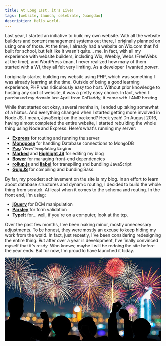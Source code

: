 ```yaml
---
title: At Long Last, it's Live!
tags: [website, launch, celebrate, Quangdao]
description: Hello world.
---
```


Last year, I started an initiative to build my own website. With all the website builders and content management systems out there, I originally planned on using one of those. At the time, I already had a website on Wix.com that I'd built for school, but felt like it wasn't quite... me. In fact, with all my experience with website builders, including Wix, Weebly, Webs (FreeWebs at the time), and WordPress (man, I never realized how many of them started with a W), they all felt very limiting. As a developer, I wanted _power_.

I originally started building my website using PHP, which was something I was already learning at the time. Outside of being a good learning experience, PHP was ridiculously easy too host. Without prior knowledge to hosting any sort of website, it was a pretty easy choice. In fact, when I purchased my domain last April from GoDaddy, it came with LAMP hosting. 

While that started out okay, several months in, I ended up taking somewhat of a hiatus. And everything changed when I started getting more involved in Node JS. I mean, JavaScript on the backend? Heck yeah! On August 2016, having almost completed the entire website, I started rebuilding the whole thing using Node and Express. Here's what's running my server:

- **[Express](https://expressjs.com/)** for routing and running the server
- **[Mongoose](http://mongoosejs.com/)** for handling Database connections to MongoDB
- **[Pug](https://pugjs.org/api/getting-started.html)** View/Templating Engine
- **[Marked](https://github.com/chjj/marked)** and **[Highlight JS](https://highlightjs.org)** for editing my blog
- **[Bower](https://bower.io/)** for managing front-end dependencies
- **[rollup.js](http://rollupjs.org/)** and **[Babel](https://babeljs.io/)** for transpiling and bundling JavaScript
- **[GulpJS](http://gulpjs.com/)** for compiling and bunding Sass.

By far, my proudest achievement on the site is my blog. In an effort to learn about database structures and dynamic routing, I decided to build the whole thing from scratch. At least when it comes to the schema and routing. In the front end, I'm using:

- **[jQuery](http://jquery.com/)** for DOM manipulation
- **[Parsley](http://parsleyjs.org/)** for form validation
- **[TypeIt](http://macarthur.me/typeit/)** for... well, if you're on a computer, look at the top.

Over the past few months, I've been making minor, mostly unnecessary adjustments. To be honest, they were mostly an excuse to keep hiding my work from the world. In fact, just recently, I've been considering redesigning the entire thing. But after over a year in development, I've finally convinced myself that it's ready. Who knows; maybe I will be redoing the site before the year ends. But for now, I'm proud to have launched it today.

![celebratory fireworks](/resources/images/blog/fireworks.jpg)